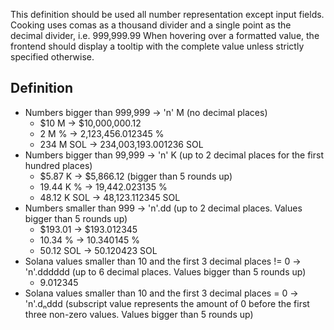 This definition should be used all number representation except input fields.
Cooking uses comas as a thousand divider and a single point as the decimal divider, i.e. 999,999.99
When hovering over a formatted value, the frontend should display a tooltip with the complete value unless strictly specified otherwise.
## Definition
- Numbers bigger than 999,999 -> 'n' M (no decimal places)
	- $10 M -> $10,000,000.12
	- 2 M % -> 2,123,456.012345 %
	- 234 M SOL -> 234,003,193.001236 SOL
- Numbers bigger than 99,999 -> 'n' K (up to 2 decimal places for the first hundred places)
	- $5.87 K -> $5,866.12 (bigger than 5 rounds up)
	- 19.44 K % -> 19,442.023135 %
	- 48.12 K SOL -> 48,123.112345 SOL
- Numbers smaller than 999 -> 'n'.dd (up to 2 decimal places. Values bigger than 5 rounds up)
	- $193.01 -> $193.012345
	- 10.34 % -> 10.340145 %
	- 50.12 SOL -> 50.120423 SOL
- Solana values smaller than 10 and the first 3 decimal places != 0 -> 'n'.dddddd (up to 6 decimal places. Values bigger than 5 rounds up)
	- 9.012345
- Solana values smaller than 10 and the first 3 decimal places = 0 -> 'n'.dₙddd (subscript value represents the amount of 0 before the first three non-zero values. Values bigger than 5 rounds up)
